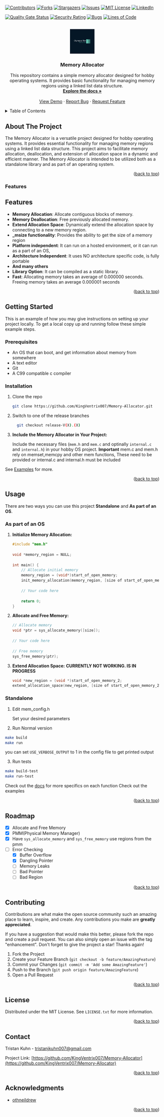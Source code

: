 <!-- Improved compatibility of back to top link: See: https://github.com/othneildrew/Best-README-Template/pull/73 -->
<a name="readme-top"></a>
<!--
*** Thanks for checking out the Best-README-Template. If you have a suggestion
*** that would make this better, please fork the repo and create a pull request
*** or simply open an issue with the tag "enhancement".
*** Don't forget to give the project a star!
*** Thanks again! Now go create something AMAZING! :D
-->

<!-- PROJECT SHIELDS -->
<!--
*** I'm using markdown "reference style" links for readability.
*** Reference links are enclosed in brackets [ ] instead of parentheses ( ).
*** See the bottom of this document for the declaration of the reference variables
*** for contributors-url, forks-url, etc. This is an optional, concise syntax you may use.
*** https://www.markdownguide.org/basic-syntax/#reference-style-links
-->
[![Contributors][contributors-shield]][contributors-url]
[![Forks][forks-shield]][forks-url]
[![Stargazers][stars-shield]][stars-url]
[![Issues][issues-shield]][issues-url]
[![MIT License][license-shield]][license-url]
[![LinkedIn][linkedin-shield]][linkedin-url]

[![Quality Gate Status](https://sonarcloud.io/api/project_badges/measure?project=KingVentrix007_Memory-Allocator&metric=alert_status)](https://sonarcloud.io/dashboard?id=KingVentrix007_Memory-Allocator)
[![Security Rating](https://sonarcloud.io/api/project_badges/measure?project=KingVentrix007_Memory-Allocator&metric=security_rating)](https://sonarcloud.io/dashboard?id=KingVentrix007_Memory-Allocator)
[![Bugs](https://sonarcloud.io/api/project_badges/measure?project=KingVentrix007_Memory-Allocator&metric=bugs)](https://sonarcloud.io/dashboard?id=KingVentrix007_Memory-Allocator)
[![Lines of Code](https://sonarcloud.io/api/project_badges/measure?project=KingVentrix007_Memory-Allocator&metric=ncloc)](https://sonarcloud.io/dashboard?id=KingVentrix007_Memory-Allocator)


<!-- PROJECT LOGO -->
<br />
<div align="center">
  <a href="https://github.com/KingVentrix007/Memory-Allocator">
    <img src="tek-logo.png" alt="Logo" width="80" height="80">
  </a>

<h3 align="center">Memory Allocator</h3>

  <p align="center">
    This repository contains a simple memory allocator designed for hobby operating systems. It provides basic functionality for managing memory regions using a linked list data structure.
    <br />
    <a href="https://github.com/KingVentrix007/Memory-Allocator"><strong>Explore the docs »</strong></a>
    <br />
    <br />
    <a href="https://github.com/KingVentrix007/Memory-Allocator">View Demo</a>
    ·
    <a href="https://github.com/KingVentrix007/Memory-Allocator/issues">Report Bug</a>
    ·
    <a href="https://github.com/KingVentrix007/Memory-Allocator/issues">Request Feature</a>
  </p>
</div>

<!-- TABLE OF CONTENTS -->
<details>
  <summary>Table of Contents</summary>
  <ol>
    <li>
      <a href="#about-the-project">About The Project</a>
      <ul>
        <li><a href="#features">Features</a></li>
      </ul>
    </li>
    <li>
      <a href="#getting-started">Getting Started</a>
      <ul>
        <li><a href="#prerequisites">Prerequisites</a></li>
        <li><a href="#installation">Installation</a></li>
      </ul>
    </li>
    <li><a href="#usage">Usage</a></li>
    <li><a href="#roadmap">Roadmap</a></li>
    <li><a href="#contributing">Contributing</a></li>
    <li><a href="#license">License</a></li>
    <li><a href="#contact">Contact</a></li>
    <li><a href="#acknowledgments">Acknowledgments</a></li>
  </ol>
</details>

<!-- ABOUT THE PROJECT -->
## About The Project

The Memory Allocator is a versatile project designed for hobby operating systems. It provides essential functionality for managing memory regions using a linked list data structure. This project aims to facilitate memory allocation, deallocation, and extension of allocation space in a dynamic and efficient manner. The Memory Allocator is intended to be utilized both as a standalone library and as part of an operating system.



<p align="right">(<a href="#readme-top">back to top</a>)</p>

### Features

## Features

- **Memory Allocation**: Allocate contiguous blocks of memory.
- **Memory Deallocation**: Free previously allocated memory.
- **Extend Allocation Space**: Dynamically extend the allocation space by connecting to a new memory region.
- **_msize functionality**:
Provides the ability to get the size of a memory region
- **Platform independent**:
It can run on a hosted environment, or it can run as a part of an OS,
- **Architecture Independent**:
It uses NO architecture specific code, is fully portable
- **And many others**
- **Library Option**:
It can be compiled as a static library.
- **Fast**:
Allocating memory takes an average of 0.000000 seconds. Freeing memory takes an average 0.000001 seconds

<p align="right">(<a href="#readme-top">back to top</a>)</p>

<!-- GETTING STARTED -->
## Getting Started

This is an example of how you may give instructions on setting up your project locally.
To get a local copy up and running follow these simple example steps.

### Prerequisites

- An OS that can boot, and get information about memory from somewhere
- A text editor
- Git
- A C99 compatible c compiler

### Installation

1. Clone the repo

   ```sh
   git clone https://github.com/KingVentrix007/Memory-Allocator.git
   ```

2. Switch to one of the release branches

    ```bash
      git checkout release-V(X).(X)
    ```

3. **Include the Memory Allocator in Your Project:**

    Include the necessary files (`mem.h` and `mem.c` and optinally `internal.c` and `internal.h`) in your hobby OS project.
    **Important** mem.c and mem.h rely on memset,memcpy and other mem functions, These need to be provided or internal.c and internal.h must be included

See [Examples](/docs/examples/basic.md#basic-memory-allocation-and-deallocation) for more.
<p align="right">(<a href="#readme-top">back to top</a>)</p>

<!-- USAGE EXAMPLES -->
## Usage

There are two ways you can use this project **Standalone** and **As part of an OS**.

### As part of an OS

1. **Initialize Memory Allocation:**

    ```c
    #include "mem.h"
    
    void *memory_region = NULL;

    int main() {
        // Allocate initial memory
        memory_region = (void*)start_of_open_memory;
        init_memory_allocation(memory_region, [size of start_of_open_memory]);

        // Your code here

        return 0;
    }
    ```

2. **Allocate and Free Memory:**

    ```c
    // Allocate memory
    void *ptr = sys_allocate_memory([size]);

    // Your code here

    // Free memory
    sys_free_memory(ptr);
    ```

3. **Extend Allocation Space:**
    **CURRENTLY NOT WORKING. IS IN PROGRESS**

    ```c
    void *new_region = (void *)start_of_open_memory_2;
    extend_allocation_space(new_region, [size of start_of_open_memory_2]);
    ```

### Standalone

1. Edit mem_config.h

    Set your desired parameters

2. Run Normal version

```bash
make build
make run
```

you can set `USE_VERBOSE_OUTPUT` to 1 in the config file to get printed output

3. Run tests

```bash
make build-test
make run-test
```

Check out the [docs](docs/html/index.html) for more specifics on each function
Check out the examples


<p align="right">(<a href="#readme-top">back to top</a>)</p>

<!-- ROADMAP -->
## Roadmap

- [X] Allocate and Free Memory
- [X] PMM(Physical Memory Manager)
- [X] Have `sys_allocate_memory` and `sys_free_memory` use regions from the pmm
- [ ] Error Checking
  - [X] Buffer Overflow
  - [X] Dangling Pointer
  - [ ] Memory Leaks
  - [ ] Bad Pointer
  - [ ] Bad Region

<!-- See the [open issues](https://github.com/KingVentrix007/Memory-Allocator/issues) for a full list of proposed features (and known issues). -->

<p align="right">(<a href="#readme-top">back to top</a>)</p>

<!-- CONTRIBUTING -->
## Contributing

Contributions are what make the open source community such an amazing place to learn, inspire, and create. Any contributions you make are **greatly appreciated**.

If you have a suggestion that would make this better, please fork the repo and create a pull request. You can also simply open an issue with the tag "enhancement".
Don't forget to give the project a star! Thanks again!

1. Fork the Project
2. Create your Feature Branch (`git checkout -b feature/AmazingFeature`)
3. Commit your Changes (`git commit -m 'Add some AmazingFeature'`)
4. Push to the Branch (`git push origin feature/AmazingFeature`)
5. Open a Pull Request

<p align="right">(<a href="#readme-top">back to top</a>)</p>

<!-- LICENSE -->
## License

Distributed under the MIT License. See `LICENSE.txt` for more information.

<p align="right">(<a href="#readme-top">back to top</a>)</p>

<!-- CONTACT -->
## Contact

Tristan Kuhn - <tristanjkuhn007@gmail.com>

Project Link: [https://github.com/KingVentrix007/Memory-Allocator](https://github.com/KingVentrix007/Memory-Allocator)

<p align="right">(<a href="#readme-top">back to top</a>)</p>

<!-- ACKNOWLEDGMENTS -->
## Acknowledgments

- [othneildrew](https://github.com/othneildrew/Best-README-Template/blob/master/BLANK_README.md)

<p align="right">(<a href="#readme-top">back to top</a>)</p>

<!-- MARKDOWN LINKS & IMAGES -->
<!-- https://www.markdownguide.org/basic-syntax/#reference-style-links -->
[contributors-shield]: https://img.shields.io/github/contributors/KingVentrix007/Memory-Allocator.svg?style=for-the-badge
[contributors-url]: https://github.com/KingVentrix007/Memory-Allocator/graphs/contributors
[forks-shield]: https://img.shields.io/github/forks/KingVentrix007/Memory-Allocator.svg?style=for-the-badge
[forks-url]: https://github.com/KingVentrix007/Memory-Allocator/network/members
[stars-shield]: https://img.shields.io/github/stars/KingVentrix007/Memory-Allocator.svg?style=for-the-badge
[stars-url]: https://github.com/KingVentrix007/Memory-Allocator/stargazers
[issues-shield]: https://img.shields.io/github/issues/KingVentrix007/Memory-Allocator.svg?style=for-the-badge
[issues-url]: https://github.com/KingVentrix007/Memory-Allocator/issues
[license-shield]: https://img.shields.io/github/license/KingVentrix007/Memory-Allocator.svg?style=for-the-badge
[license-url]: https://github.com/KingVentrix007/Memory-Allocator/blob/master/LICENSE.txt
[linkedin-shield]: https://img.shields.io/badge/-LinkedIn-black.svg?style=for-the-badge&logo=linkedin&colorB=555
[linkedin-url]: https://linkedin.com/in/tristan-kuhn-40386b2a1
[product-screenshot]: images/screenshot.png

